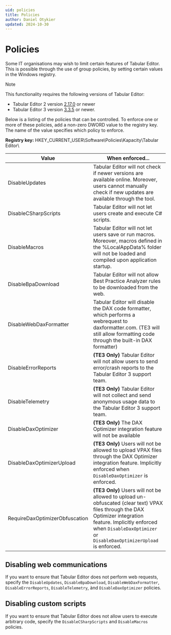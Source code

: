 ```yaml
---
uid: policies
title: Policies
author: Daniel Otykier
updated: 2024-10-30
---
```


# Policies

Some IT organisations may wish to limit certain features of Tabular Editor. This is possible through the use of group policies, by setting certain values in the Windows registry.

> [!NOTE]
> This functionality requires the following versions of Tabular Editor:
>
> - Tabular Editor 2 version [2.17.0](https://github.com/TabularEditor/TabularEditor/releases/tag/2.17.0) or newer
> - Tabular Editor 3 version [3.3.5](https://github.com/TabularEditor/TabularEditor3/releases/tag/3.3.5) or newer.

Below is a listing of the policies that can be controlled. To enforce one or more of these policies, add a non-zero DWORD value to the registry key. The name of the value specifies which policy to enforce.

**Registry key:** HKEY_CURRENT_USER\Software\Policies\Kapacity\Tabular Editor\

| Value                          | When enforced...                                                                                                                                                                                                                                         |
| ------------------------------ | -------------------------------------------------------------------------------------------------------------------------------------------------------------------------------------------------------------------------------------------------------------------------------------------------------- |
| DisableUpdates                 | Tabular Editor will not check if newer versions are available online. Moreover, users cannot manually check if new updates are available through the tool.                                                                                                               |
| DisableCSharpScripts           | Tabular Editor will not let users create and execute C# scripts.                                                                                                                                                                                                                         |
| DisableMacros                  | Tabular Editor will not let users save or run macros. Moreover, macros defined in the %LocalAppData% folder will not be loaded and compiled upon application startup.                                                                                                    |
| DisableBpaDownload             | Tabular Editor will not allow Best Practice Analyzer rules to be downloaded from the web.                                                                                                                                                                                                |
| DisableWebDaxFormatter         | Tabular Editor will disable the DAX code formatter, which performs a webrequest to daxformatter.com. (TE3 will still allow formatting code through the built-in DAX formatter)                                                                        |
| DisableErrorReports            | **(TE3 Only)** Tabular Editor will not allow users to send error/crash reports to the Tabular Editor 3 support team.                                                                                                                                                  |
| DisableTelemetry               | **(TE3 Only)** Tabular Editor will not collect and send anonymous usage data to the Tabular Editor 3 support team.                                                                                                                                                    |
| DisableDaxOptimizer            | **(TE3 Only)** The DAX Optimizer integration feature will not be available                                                                                                                                                                                                            |
| DisableDaxOptimizerUpload      | **(TE3 Only)** Users will not be allowed to upload VPAX files through the DAX Optimizer integration feature. Implicitly enforced when `DisableDaxOptimizer` is enforced.                                                                              |
| RequireDaxOptimizerObfuscation | **(TE3 Only)** Users will not be allowed to upload un-obfuscated (clear text) VPAX files through the DAX Optimizer integration feature. Implicitly enforced when `DisableDaxOptimizer` or `DisableDaxOptimizerUpload` is enforced. |

## Disabling web communications

If you want to ensure that Tabular Editor does not perform web requests, specify the `DisableUpdates`, `DisableBpaDownload`, `DisableWebDaxFormatter`, `DisableErrorReports`, `DisableTelemetry`, ànd `DisableDaxOptimizer` policies.

## Disabling custom scripts

If you want to ensure that Tabular Editor does not allow users to execute arbitrary code, specify the `DisableCSharpScripts` and `DisableMacros` policies.
